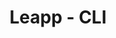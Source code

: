 ---
title: Leapp - CLI
description: Download Leapp | Manage your Cloud credentials locally and improve your workflow with the only open-source desktop app you’ll ever need.
permalink: /cli
layout: cli
hero_title: CLI
hero_content:
hero_image:
---